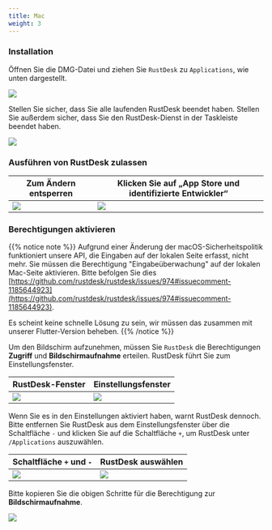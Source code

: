```yaml
---
title: Mac
weight: 3
---
```


### Installation

Öffnen Sie die DMG-Datei und ziehen Sie `RustDesk` zu `Applications`, wie unten dargestellt.

![](/docs/en/client/mac/images/dmg.png)

Stellen Sie sicher, dass Sie alle laufenden RustDesk beendet haben. Stellen Sie außerdem sicher, dass Sie den RustDesk-Dienst in der Taskleiste beendet haben.

![](/docs/en/client/mac/images/tray.png)

### Ausführen von RustDesk zulassen

| Zum Ändern entsperren | Klicken Sie auf „App Store und identifizierte Entwickler“ |
| ---- | ---- |
| ![](/docs/en/client/mac/images/allow2.png) | ![](/docs/en/client/mac/images/allow.png) |

### Berechtigungen aktivieren

{{% notice note %}}
Aufgrund einer Änderung der macOS-Sicherheitspolitik funktioniert unsere API, die Eingaben auf der lokalen Seite erfasst, nicht mehr.
Sie müssen die Berechtigung "Eingabeüberwachung" auf der lokalen Mac-Seite aktivieren.
Bitte befolgen Sie dies
[https://github.com/rustdesk/rustdesk/issues/974#issuecomment-1185644923](https://github.com/rustdesk/rustdesk/issues/974#issuecomment-1185644923).

Es scheint keine schnelle Lösung zu sein, wir müssen das zusammen mit unserer Flutter-Version beheben.
{{% /notice %}}

Um den Bildschirm aufzunehmen, müssen Sie `RustDesk` die Berechtigungen **Zugriff** und **Bildschirmaufnahme** erteilen. RustDesk führt Sie zum Einstellungsfenster.

| RustDesk-Fenster | Einstellungsfenster |
| ---- | ---- |
| ![](/docs/en/client/mac/images/acc.png) | ![](/docs/en/client/mac/images/acc3.png?v2) |

Wenn Sie es in den Einstellungen aktiviert haben, warnt RustDesk dennoch. Bitte entfernen Sie RustDesk aus dem Einstellungsfenster über die Schaltfläche `-` und klicken Sie auf die Schaltfläche `+`, um RustDesk unter `/Applications` auszuwählen.

| Schaltfläche `+` und `-` | RustDesk auswählen |
| ---- | ---- |
| ![](/docs/en/client/mac/images/acc2.png) | ![](/docs/en/client/mac/images/add.png?v2) |

Bitte kopieren Sie die obigen Schritte für die Berechtigung zur **Bildschirmaufnahme**.

![](/docs/en/client/mac/images/screen.png?v2)
